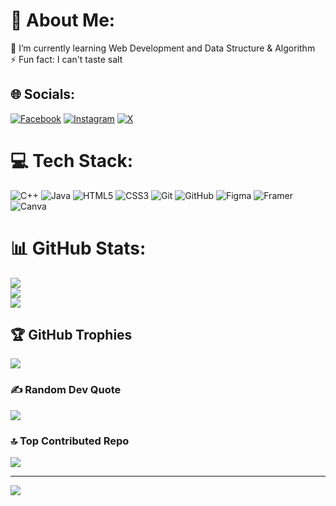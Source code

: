 # 💫 About Me:
🌱 I’m currently learning Web Development and Data Structure & Algorithm <br>⚡ Fun fact: I can't taste salt 


## 🌐 Socials:
[![Facebook](https://img.shields.io/badge/Facebook-%231877F2.svg?logo=Facebook&logoColor=white)](https://facebook.com/zuirez/) [![Instagram](https://img.shields.io/badge/Instagram-%23E4405F.svg?logo=Instagram&logoColor=white)](https://instagram.com/zuirez/) [![X](https://img.shields.io/badge/X-black.svg?logo=X&logoColor=white)](https://x.com/zuirez) 

# 💻 Tech Stack:
![C++](https://img.shields.io/badge/c++-%2300599C.svg?style=for-the-badge&logo=c%2B%2B&logoColor=white) 
![Java](https://img.shields.io/badge/java-%23ED8B00.svg?style=for-the-badge&logo=openjdk&logoColor=white)
![HTML5](https://img.shields.io/badge/html5-%23E34F26.svg?style=for-the-badge&logo=html5&logoColor=white)
![CSS3](https://img.shields.io/badge/css3-%231572B6.svg?style=for-the-badge&logo=css3&logoColor=white)
![Git](https://img.shields.io/badge/git-%23F05033.svg?style=for-the-badge&logo=git&logoColor=white)
![GitHub](https://img.shields.io/badge/github-%23121011.svg?style=for-the-badge&logo=github&logoColor=white)
![Figma](https://img.shields.io/badge/figma-%23F24E1E.svg?style=for-the-badge&logo=figma&logoColor=white) 
![Framer](https://img.shields.io/badge/Framer-black?style=for-the-badge&logo=framer&logoColor=blue) 
![Canva](https://img.shields.io/badge/Canva-%2300C4CC.svg?style=for-the-badge&logo=Canva&logoColor=white) 
# 📊 GitHub Stats:
![](https://github-readme-stats.vercel.app/api?username=zuirez&theme=github_dark&hide_border=true&include_all_commits=false&count_private=false)<br/>
![](https://github-readme-streak-stats.herokuapp.com/?user=zuirez&theme=github_dark&hide_border=true)<br/>
![](https://github-readme-stats.vercel.app/api/top-langs/?username=zuirez&theme=github_dark&hide_border=true&include_all_commits=false&count_private=false&layout=compact)

## 🏆 GitHub Trophies
![](https://github-profile-trophy.vercel.app/?username=zuirez&theme=radical&no-frame=false&no-bg=false&margin-w=4)

### ✍️ Random Dev Quote
![](https://quotes-github-readme.vercel.app/api?type=horizontal&theme=merko)

### 🔝 Top Contributed Repo
![](https://github-contributor-stats.vercel.app/api?username=zuirez&limit=5&theme=dark&combine_all_yearly_contributions=true)

---
[![](https://visitcount.itsvg.in/api?id=zuirez&icon=1&color=12)](https://visitcount.itsvg.in)

<!-- Proudly created with GPRM ( https://gprm.itsvg.in ) -->

